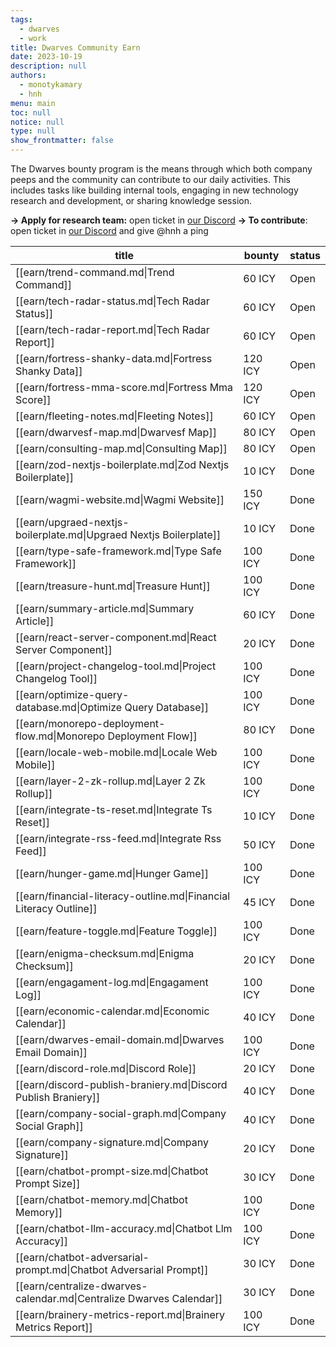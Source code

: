 ```yaml
---
tags: 
  - dwarves
  - work
title: Dwarves Community Earn
date: 2023-10-19
description: null
authors: 
  - monotykamary
  - hnh
menu: main
toc: null
notice: null
type: null
show_frontmatter: false
---
```

The Dwarves bounty program is the means through which both company peeps and the community can contribute to our daily activities. This includes tasks like building internal tools, engaging in new technology research and development, or sharing knowledge session.

**→ Apply for research team:** open ticket in [our Discord](https://discord.com/invite/dwarvesv) 
**→ To contribute**: open ticket in [our Discord](https://discord.com/invite/dwarvesv) and give @hnh a ping 

| title                                                                | bounty  | status |
| -------------------------------------------------------------------- | ------- | ------ |
| [[earn/trend-command.md\|Trend Command]]                             | 60 ICY  | Open   |
| [[earn/tech-radar-status.md\|Tech Radar Status]]                     | 60 ICY  | Open   |
| [[earn/tech-radar-report.md\|Tech Radar Report]]                     | 60 ICY  | Open   |
| [[earn/fortress-shanky-data.md\|Fortress Shanky Data]]               | 120 ICY | Open   |
| [[earn/fortress-mma-score.md\|Fortress Mma Score]]                   | 120 ICY | Open   |
| [[earn/fleeting-notes.md\|Fleeting Notes]]                           | 60 ICY  | Open   |
| [[earn/dwarvesf-map.md\|Dwarvesf Map]]                               | 80 ICY  | Open   |
| [[earn/consulting-map.md\|Consulting Map]]                           | 80 ICY  | Open   |
| [[earn/zod-nextjs-boilerplate.md\|Zod Nextjs Boilerplate]]           | 10 ICY  | Done   |
| [[earn/wagmi-website.md\|Wagmi Website]]                             | 150 ICY | Done   |
| [[earn/upgraed-nextjs-boilerplate.md\|Upgraed Nextjs Boilerplate]]   | 10 ICY  | Done   |
| [[earn/type-safe-framework.md\|Type Safe Framework]]                 | 100 ICY | Done   |
| [[earn/treasure-hunt.md\|Treasure Hunt]]                             | 100 ICY | Done   |
| [[earn/summary-article.md\|Summary Article]]                         | 60 ICY  | Done   |
| [[earn/react-server-component.md\|React Server Component]]           | 20 ICY  | Done   |
| [[earn/project-changelog-tool.md\|Project Changelog Tool]]           | 100 ICY | Done   |
| [[earn/optimize-query-database.md\|Optimize Query Database]]         | 100 ICY | Done   |
| [[earn/monorepo-deployment-flow.md\|Monorepo Deployment Flow]]       | 80 ICY  | Done   |
| [[earn/locale-web-mobile.md\|Locale Web Mobile]]                     | 100 ICY | Done   |
| [[earn/layer-2-zk-rollup.md\|Layer 2 Zk Rollup]]                     | 100 ICY | Done   |
| [[earn/integrate-ts-reset.md\|Integrate Ts Reset]]                   | 10 ICY  | Done   |
| [[earn/integrate-rss-feed.md\|Integrate Rss Feed]]                   | 50 ICY  | Done   |
| [[earn/hunger-game.md\|Hunger Game]]                                 | 100 ICY | Done   |
| [[earn/financial-literacy-outline.md\|Financial Literacy Outline]]   | 45 ICY  | Done   |
| [[earn/feature-toggle.md\|Feature Toggle]]                           | 100 ICY | Done   |
| [[earn/enigma-checksum.md\|Enigma Checksum]]                         | 20 ICY  | Done   |
| [[earn/engagament-log.md\|Engagament Log]]                           | 100 ICY | Done   |
| [[earn/economic-calendar.md\|Economic Calendar]]                     | 40 ICY  | Done   |
| [[earn/dwarves-email-domain.md\|Dwarves Email Domain]]               | 100 ICY | Done   |
| [[earn/discord-role.md\|Discord Role]]                               | 20 ICY  | Done   |
| [[earn/discord-publish-braniery.md\|Discord Publish Braniery]]       | 40 ICY  | Done   |
| [[earn/company-social-graph.md\|Company Social Graph]]               | 40 ICY  | Done   |
| [[earn/company-signature.md\|Company Signature]]                     | 20 ICY  | Done   |
| [[earn/chatbot-prompt-size.md\|Chatbot Prompt Size]]                 | 30 ICY  | Done   |
| [[earn/chatbot-memory.md\|Chatbot Memory]]                           | 100 ICY | Done   |
| [[earn/chatbot-llm-accuracy.md\|Chatbot Llm Accuracy]]               | 100 ICY | Done   |
| [[earn/chatbot-adversarial-prompt.md\|Chatbot Adversarial Prompt]]   | 30 ICY  | Done   |
| [[earn/centralize-dwarves-calendar.md\|Centralize Dwarves Calendar]] | 30 ICY  | Done   |
| [[earn/brainery-metrics-report.md\|Brainery Metrics Report]]         | 100 ICY | Done   |
